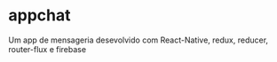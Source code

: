 # appchat
Um app de mensageria desevolvido com React-Native, redux, reducer, router-flux e firebase
